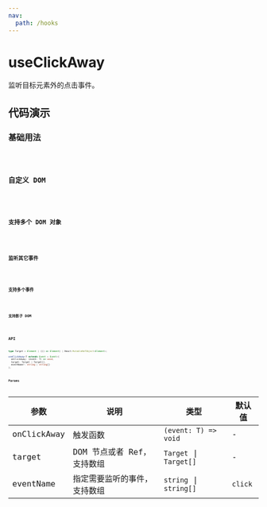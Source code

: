 ```yaml
---
nav:
  path: /hooks
---
```


# useClickAway

监听目标元素外的点击事件。

## 代码演示

### 基础用法

<code src="./demo/demo1.tsx" />

### 自定义 DOM

<code src="./demo/demo2.tsx" />

### 支持多个 DOM 对象

<code src="./demo/demo3.tsx" />

### 监听其它事件

<code src="./demo/demo4.tsx" />

### 支持多个事件

<code src="./demo/demo5.tsx" />

### 支持影子 DOM

<code src="./demo/demo6.tsx" />

## API

```typescript
type Target = Element | (() => Element) | React.MutableRefObject<Element>;

useClickAway<T extends Event = Event>(
  onClickAway: (event: T) => void,
  target: Target | Target[],
  eventName?: string | string[]
);
```

### Params

| 参数        | 说明                       | 类型                   | 默认值  |
|-------------|----------------------------|------------------------|---------|
| onClickAway | 触发函数                   | `(event: T) => void`   | -       |
| target      | DOM 节点或者 Ref，支持数组 | `Target` \| `Target[]` | -       |
| eventName   | 指定需要监听的事件，支持数组    | `string` \| `string[]` | `click` |
